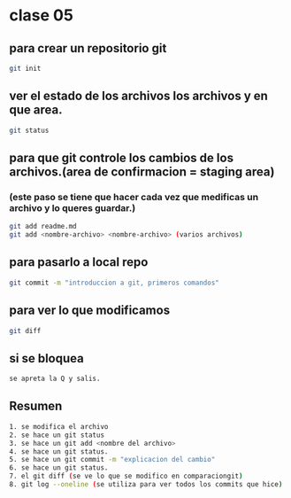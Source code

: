 # clase 05
## para crear un repositorio git
``` sh
git init
```
## ver el estado de los archivos los archivos y en que area.
```sh
git status
```
## para que git controle los cambios de los archivos.(area de confirmacion = staging area)
### (este paso se tiene que hacer cada vez que medificas un archivo y lo queres guardar.)
```sh
git add readme.md
git add <nombre-archivo> <nombre-archivo> (varios archivos)
```
## para pasarlo a local repo
```sh
git commit -m "introduccion a git, primeros comandos"
```
## para ver lo que modificamos 
```sh
git diff
```
## si se bloquea
```sh
se apreta la Q y salis.

```
## Resumen
```sh
1. se modifica el archivo
2. se hace un git status
3. se hace un git add <nombre del archivo>
4. se hace un git status.
5. se hace un git commit -m "explicacion del cambio"
6. se hace un git status.
7. el git diff (se ve lo que se modifico en comparaciongit)
8. git log --oneline (se utiliza para ver todos los commits que hice)